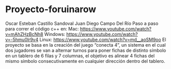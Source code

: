 # Proyecto-foruinarow
Oscar Esteban Castillo Sandoval
Juan Diego Campo Del Río
Paso a paso para correr el código c++ en:
Mac: https://www.youtube.com/watch?v=mAhZHzBcNh8
Windows: https://www.youtube.com/watch?v=-5hmu0lr9v4
Linux: https://www.youtube.com/watch?v=md__aoSM9oo
El proyecto se basa en la creación del juego “conecta 4”, un sistema en el cual dos jugadores se van a alternar turnos para poner fichas de distinto símbolo en un tablero de 6 filas y 7 columnas, el objetivo es alinear 4 fichas del mismo símbolo consecutivamente en cualquier dirección dentro del tablero.
